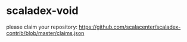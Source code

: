 # scaladex-void

please claim your repository: https://github.com/scalacenter/scaladex-contrib/blob/master/claims.json
